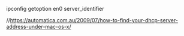 ipconfig getoption en0 server_identifier

//https://automatica.com.au/2009/07/how-to-find-your-dhcp-server-address-under-mac-os-x/
